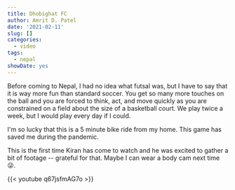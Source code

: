 ```yaml
---
title: Dhobighat FC
author: Amrit D. Patel
date: '2021-02-11'
slug: []
categories:
  - video
tags:
  - nepal
showDate: yes
---
```


Before coming to Nepal, I had no idea what futsal was, but I have to say that it is way more fun than standard soccer. You get so many more touches on the ball and you are forced to think, act, and move quickly as you are constrained on a field about the size of a basketball court. We play twice a week, but I would play every day if I could.

I'm so lucky that this is a 5 minute bike ride from my home. This game has saved me during the pandemic.

This is the first time Kiran has come to watch and he was excited to gather a bit of footage -- grateful for that. Maybe I can wear a body cam next time :stuck_out_tongue_winking_eye:.

{{< youtube q67jsfmAG7o >}}
